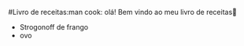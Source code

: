 #Livro de receitas:man cook:
olá! Bem vindo ao meu livro de receitas:wave:
- Strogonoff de frango
- ovo